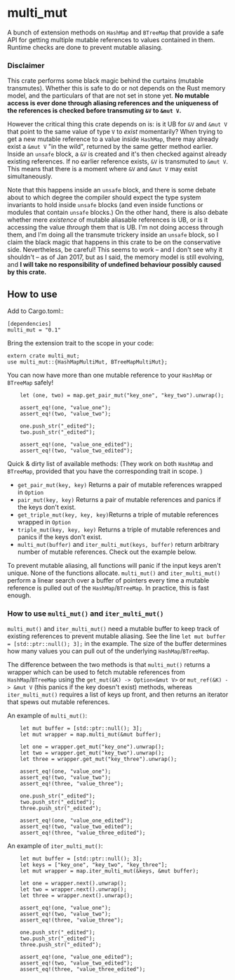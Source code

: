 # multi_mut

A bunch of extension methods on `HashMap` and `BTreeMap` that provide a safe API for getting multiple mutable references to values contained in them.
Runtime checks are done to prevent mutable aliasing.

### Disclaimer

This crate performs some black magic behind the curtains (mutable transmutes). Whether this is safe to do or not depends on the Rust memory model, and
the particulars of that are not set in stone yet. **No mutable access is ever done through aliasing references and the uniqueness of the references is checked
before transmuting `&V` to `&mut V`.**

However the critical thing this crate depends on is: is it UB for `&V` and `&mut V` that point to the same value of type `V` to
*exist* momentarily? When trying to get a new mutable reference to a value inside `HashMap`, there may already exist a `&mut V` "in the wild", returned by the 
same getter method earlier. Inside an `unsafe` block, a `&V` is created and it's then checked against already existing references. If no earlier reference exists,
`&V` is transmuted to `&mut V`. This means that there is a moment where `&V` and `&mut V` may exist simultaneously.

Note that this happens inside an `unsafe` block, and there is some debate about to which degree the compiler should expect the type system invariants to hold
inside `unsafe` blocks (and even inside functions or modules that contain `unsafe` blocks.) On the other hand, there is also debate whether mere *existence* of mutable
aliasable references is UB, or is it accessing the value *through* them that is UB.
I'm not doing access through them, and I'm doing all the transmute trickery inside an `unsafe` block,
so I claim the black magic that happens in this crate to be on the conservative side. Nevertheless, be careful! This seems to work – and I don't see why it shouldn't –
as of Jan 2017, but as I said, the memory model is still evolving, and **I will take no responsibility of undefined behaviour possibly caused by this crate.**

## How to use

Add to Cargo.toml::

```
[dependencies]
multi_mut = "0.1"
```

Bring the extension trait to the scope in your code:
```
extern crate multi_mut;
use multi_mut::{HashMapMultiMut, BTreeMapMultiMut};
```

You can now have more than one mutable reference to your `HashMap` or `BTreeMap` safely!
```
    let (one, two) = map.get_pair_mut("key_one", "key_two").unwrap();
    
    assert_eq!(one, "value_one");
    assert_eq!(two, "value_two");

    one.push_str("_edited");
    two.push_str("_edited");

    assert_eq!(one, "value_one_edited");
    assert_eq!(two, "value_two_edited");
```

Quick & dirty list of available methods: (They work on both `HashMap` and `BTreeMap`, provided that you have the corresponding trait in scope. )
* `get_pair_mut(key, key)` Returns a pair of mutable references wrapped in `Option`
* `pair_mut(key, key)` Returns a pair of mutable references and panics if the keys don't exist.
* `get_triple_mut(key, key, key)`Returns a triple of mutable references wrapped in `Option`
* `triple_mut(key, key, key)` Returns a triple of mutable references and panics if the keys don't exist.
* `multi_mut(buffer)` and `iter_multi_mut(keys, buffer)` return arbitrary number of mutable references. Check out the example below.

To prevent mutable aliasing, all functions will panic if the input keys aren't unique. None of the functions allocate.
`multi_mut()` and `iter_multi_mut()` perform a linear search over a buffer of pointers every time a mutable reference
is pulled out of the `HashMap`/`BTreeMap`. In practice, this is fast enough.

### How to use `multi_mut()` and `iter_multi_mut()`

`multi_mut()` and `iter_multi_mut()` need a mutable buffer to keep track of existing references to prevent mutable aliasing. 
See the line `let mut buffer = [std::ptr::null(); 3];` in the example. The size of the buffer determines how many values you can
pull out of the underlying `HashMap`/`BTreeMap`.

The difference between the two methods is that `multi_mut()` returns a wrapper which can be used to fetch mutable references
from `HashMap`/`BTreeMap` using the `get_mut(&K) -> Option<&mut V>` or `mut_ref(&K) -> &mut V` (this panics if the key doesn't exist) methods,
whereas `iter_multi_mut()` requires a list of keys up front, and then returns an iterator that spews out mutable references.

An example of `multi_mut()`:

```
    let mut buffer = [std::ptr::null(); 3];
    let mut wrapper = map.multi_mut(&mut buffer);
    
    let one = wrapper.get_mut("key_one").unwrap();
    let two = wrapper.get_mut("key_two").unwrap();
    let three = wrapper.get_mut("key_three").unwrap();

    assert_eq!(one, "value_one");
    assert_eq!(two, "value_two");
    assert_eq!(three, "value_three");

    one.push_str("_edited");
    two.push_str("_edited");
    three.push_str("_edited");

    assert_eq!(one, "value_one_edited");
    assert_eq!(two, "value_two_edited");
    assert_eq!(three, "value_three_edited");
```

An example of `iter_multi_mut()`:

```
    let mut buffer = [std::ptr::null(); 3];
    let keys = ["key_one", "key_two", "key_three"];
    let mut wrapper = map.iter_multi_mut(&keys, &mut buffer);
    
    let one = wrapper.next().unwrap();
    let two = wrapper.next().unwrap();
    let three = wrapper.next().unwrap();

    assert_eq!(one, "value_one");
    assert_eq!(two, "value_two");
    assert_eq!(three, "value_three");

    one.push_str("_edited");
    two.push_str("_edited");
    three.push_str("_edited");

    assert_eq!(one, "value_one_edited");
    assert_eq!(two, "value_two_edited");
    assert_eq!(three, "value_three_edited");
```

